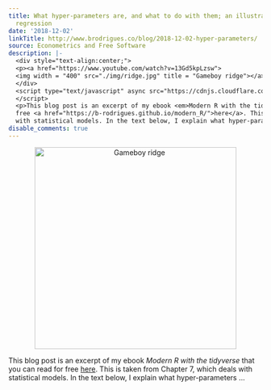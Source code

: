 ```yaml
---
title: What hyper-parameters are, and what to do with them; an illustration with ridge
  regression
date: '2018-12-02'
linkTitle: http://www.brodrigues.co/blog/2018-12-02-hyper-parameters/
source: Econometrics and Free Software
description: |-
  <div style="text-align:center;">
  <p><a href="https://www.youtube.com/watch?v=13Gd5kpLzsw">
  <img width = "400" src="./img/ridge.jpg" title = "Gameboy ridge"></a></p>
  </div>
  <script type="text/javascript" async src="https://cdnjs.cloudflare.com/ajax/libs/mathjax/2.7.5/MathJax.js?config=TeX-MML-AM_CHTML">
  </script>
  <p>This blog post is an excerpt of my ebook <em>Modern R with the tidyverse</em> that you can read for
  free <a href="https://b-rodrigues.github.io/modern_R/">here</a>. This is taken from Chapter 7, which deals
  with statistical models. In the text below, I explain what hyper-parameters  ...
disable_comments: true
---
```

<div style="text-align:center;">
<p><a href="https://www.youtube.com/watch?v=13Gd5kpLzsw">
<img width = "400" src="./img/ridge.jpg" title = "Gameboy ridge"></a></p>
</div>
<script type="text/javascript" async src="https://cdnjs.cloudflare.com/ajax/libs/mathjax/2.7.5/MathJax.js?config=TeX-MML-AM_CHTML">
</script>
<p>This blog post is an excerpt of my ebook <em>Modern R with the tidyverse</em> that you can read for
free <a href="https://b-rodrigues.github.io/modern_R/">here</a>. This is taken from Chapter 7, which deals
with statistical models. In the text below, I explain what hyper-parameters  ...